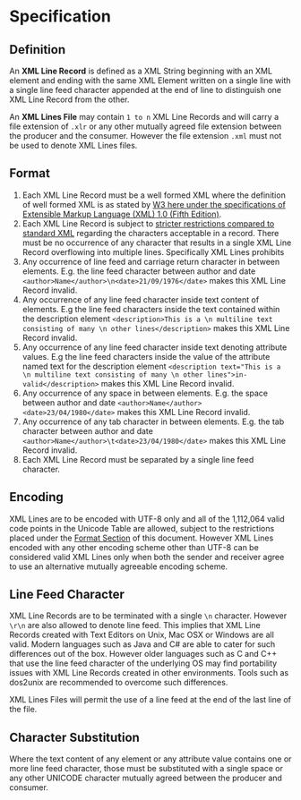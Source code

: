 # Specification
## Definition
An **XML Line Record** is defined as a XML String beginning with an XML element and ending with the same XML Element written on a single line with a single line feed character appended at the end of line to distinguish one XML Line Record from the other.

An **XML Lines File** may contain `1 to n` XML Line Records and will carry a file extension of `.xlr` or any other mutually agreed file extension between the producer and the consumer. However the file extension `.xml` must not be used to denote XML Lines files.
## Format
1. Each XML Line Record must be a well formed XML where the definition of well formed XML is as stated by [W3 here under the specifications of Extensible Markup Language (XML) 1.0 (Fifth Edition)](https://www.w3.org/TR/xml/#sec-well-formed).
2. Each XML Line Record is subject to [stricter restrictions compared to standard XML](https://www.w3.org/TR/xml/#charsets) regarding the characters acceptable in a record. There must be no occurrence of any character that results in a single XML Line Record overflowing into multiple lines. Specifically XML Lines prohibits
 1. Any occurrence of line feed and carriage return character in between elements. E.g. the line feed character between author and date `<author>Name</author>\n<date>21/09/1976</date>` makes this XML Line Record invalid.
 2. Any occurrence of any line feed character inside text content of elements. E.g the line feed characters inside the text contained within the description element `<description>This is a \n multiline text consisting of many \n other lines</description>` makes this XML Line Record invalid.
 3. Any occurrence of any line feed character inside text denoting attribute values. E.g the line feed characters inside the value of the attribute named text for the description element `<description text="This is a \n multiline text consisting of many \n other lines">in-valid</description>` makes this XML Line Record invalid.
 4. Any occurrence of any space in between elements. E.g. the space between author and date `<author>Name</author> <date>23/04/1980</date>` makes this XML Line Record invalid.
 5. Any occurrence of any tab character in between elements. E.g. the tab character between author and date `<author>Name</author>\t<date>23/04/1980</date>` makes this XML Line Record invalid.
3. Each XML Line Record must be separated by a single line feed character.

## Encoding
XML Lines are to be encoded with UTF-8 only and all of the 1,112,064 valid code points in the Unicode Table are allowed, subject to the restrictions placed under the [Format Section](#) of this document. However XML Lines encoded with any other encoding scheme other than UTF-8 can be considered valid XML Lines only when both the sender and receiver agree to use an alternative mutually agreeable encoding scheme.

## Line Feed Character
XML Line Records are to be terminated with a single `\n` character. However `\r\n` are also allowed to denote line feed. This implies that XML Line Records created with Text Editors on Unix, Mac OSX or Windows are all valid. Modern languages such as Java and C# are able to cater for such differences out of the box. However older languages such as C and C++ that use the line feed character of the underlying OS may find portability issues with XML Line Records created in other environments. Tools such as dos2unix are recommended to overcome such differences.

XML Lines Files will  permit the use of a line feed at the end of the last line of the file.

## Character Substitution
Where the text content of any element or any attribute value contains one or more line feed character, those must be substituted with a single space or any other UNICODE character mutually agreed between the producer and consumer.
